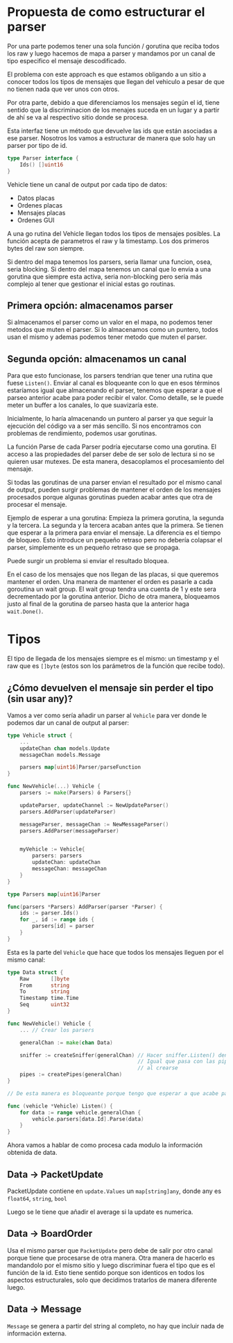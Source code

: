 # Propuesta de como estructurar el parser

Por una parte podemos tener una sola función / gorutina que reciba todos los raw y luego hacemos de mapa a parser y mandamos por un canal de tipo especifico el mensaje descodificado.

El problema con este approach es que estamos obligando a un sitio a conocer todos los tipos de mensajes que llegan del vehiculo a pesar de que no tienen nada que ver unos con otros.

Por otra parte, debido a que diferenciamos los mensajes según el id, tiene sentido que la discriminacion de los menajes suceda en un lugar y a partir de ahí se va al respectivo sitio donde se procesa.

Esta interfaz tiene un método que devuelve las ids que están asociadas a ese parser. Nosotros los vamos a estructurar de manera que solo hay un parser por tipo de id.

```go
type Parser interface {
	Ids() []uint16
}
```

Vehicle tiene un canal de output por cada tipo de datos:

-   Datos placas
-   Ordenes placas
-   Mensajes placas
-   Ordenes GUI

A una go rutina del Vehicle llegan todos los tipos de mensajes posibles.
La función acepta de parametros el raw y la timestamp. Los dos primeros bytes
del raw son siempre.

Si dentro del mapa tenemos los parsers, seria llamar una funcion, osea, seria blocking.
Si dentro del mapa tenemos un canal que lo envia a una gorutina que siempre esta activa,
seria non-blocking pero seria más complejo al tener que gestionar el inicial estas go routinas.

## Primera opción: almacenamos parser

Si almacenamos el parser como un valor en el mapa, no podemos tener metodos que muten el parser. Si lo almacenamos como un puntero, todos usan el mismo y ademas podemos tener metodo que muten el parser.

## Segunda opción: almacenamos un canal

Para que esto funcionase, los parsers tendrian que tener una rutina que fuese `Listen()`. Enviar al canal es bloqueante con lo que en esos términos estaríamos igual que almacenando el parser, tenemos que esperar a que el parseo anterior acabe para poder recibir el valor. Como detalle, se le puede meter un buffer a los canales, lo que suavizaría este.

Inicialmente, lo haría almacenando un puntero al parser ya que seguir la ejecución del código va a ser más sencillo. Si nos encontramos con problemas de rendimiento, podemos usar gorutinas.

La función Parse de cada Parser podría ejecutarse como una gorutina. El acceso a las propiedades del parser debe de ser solo de lectura si no se quieren usar mutexes. De esta manera, desacoplamos el procesamiento del mensaje.

Si todas las gorutinas de una parser envian el resultado por el mismo canal de output, pueden surgir problemas de mantener el orden de los mensajes procesados porque algunas gorutinas pueden acabar antes que otra de procesar el mensaje.

Ejemplo de esperar a una gorutina:
Empieza la primera gorutina, la segunda y la tercera. La segunda y la tercera acaban antes que la primera. Se tienen que esperar a la primera para enviar el mensaje. La diferencia es el tiempo de bloqueo. Esto introduce un pequeño retraso pero no debería colapsar el parser, simplemente es un pequeño retraso que se propaga.

Puede surgir un problema si enviar el resultado bloquea.

En el caso de los mensajes que nos llegan de las placas, si que queremos mantener el orden. Una manera de mantener el orden es pasarle a cada goroutina un wait group. El wait group tendra una cuenta de 1 y este sera decrementado por la gorutina anterior. Dicho de otra manera, bloqueamos justo al final de la gorutina de parseo hasta que la anterior haga `wait.Done()`.

# Tipos

El tipo de llegada de los mensajes siempre es el mismo: un timestamp y el raw que es `[]byte` (estos son los parámetros de la función que recibe todo).

## ¿Cómo devuelven el mensaje sin perder el tipo (sin usar any)?

Vamos a ver como sería añadir un parser al `Vehicle` para ver donde le podemos dar un canal de output al parser:

```go
type Vehicle struct {
    ...
    updateChan chan models.Update
    messageChan models.Message

    parsers map[uint16]Parser/parseFunction
}

func NewVehicle(...) Vehicle {
    parsers := make(Parsers) ó Parsers{}

    updateParser, updateChannel := NewUpdateParser()
    parsers.AddParser(updateParser)

    messageParser, messageChan := NewMessageParser()
    parsers.AddParser(messageParser)


    myVehicle := Vehicle{
        parsers: parsers
        updateChan: updateChan
        messageChan: messageChan
    }
}

type Parsers map[uint16]Parser

func(parsers *Parsers) AddParser(parser *Parser) {
    ids := parser.Ids()
    for _, id := range ids {
        parsers[id] = parser
    }
}
```

Esta es la parte del `Vehicle` que hace que todos los mensajes lleguen por el mismo canal:

```go
type Data struct {
    Raw       []byte
    From      string
	To        string
    Timestamp time.Time
    Seq       uint32
}

func NewVehicle() Vehicle {
    ... // Crear los parsers

    generalChan := make(chan Data)

    sniffer := createSniffer(generalChan) // Hacer sniffer.Listen() dentro del sniffer
                                          // Igual que pasa con las pipes, que se connectan
                                          // al crearse
    pipes := createPipes(generalChan)
}

// De esta manera es bloqueante porque tengo que esperar a que acabe parser.Parse()

func (vehicle *Vehicle) Listen() {
    for data := range vehicle.generalChan {
        vehicle.parsers[data.Id].Parse(data)
    }
}

```

Ahora vamos a hablar de como procesa cada modulo la información obtenida de data.

## Data -> PacketUpdate

PacketUpdate contiene en `update.Values` un `map[string]any`, donde any es `float64`, `string`, `bool`

Luego se le tiene que añadir el average si la update es numerica.

## Data -> BoardOrder

Usa el mismo parser que `PacketUpdate` pero debe de salir por otro canal porque tiene que procesarse de otra manera. Otra manera de hacerlo es mandandolo por el mismo sitio y luego discriminar fuera el tipo que es el función de la id. Esto tiene sentido porque son identicos en todos los aspectos estructurales, solo que decidimos tratarlos de manera diferente luego.

## Data -> Message

`Message` se genera a partir del string al completo, no hay que incluir nada de información externa.
